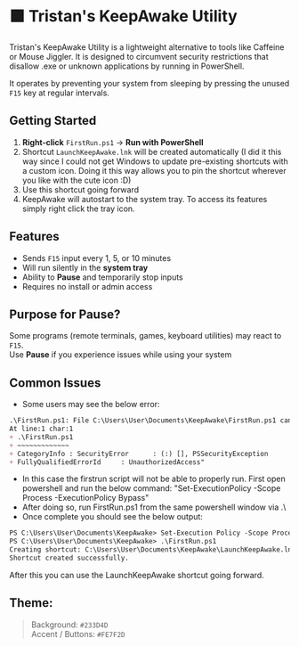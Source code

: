 # 🟧 Tristan's KeepAwake Utility
Tristan's KeepAwake Utility is a lightweight alternative to tools like Caffeine or Mouse Jiggler. It is designed to circumvent security restrictions that disallow .exe or unknown applications by running in PowerShell. 

It operates by preventing your system from sleeping by pressing the unused `F15` key at regular intervals.

## Getting Started

1. **Right-click** `FirstRun.ps1` → **Run with PowerShell**
2. Shortcut `LaunchKeepAwake.lnk` will be created automatically (I did it this way since I could not get Windows to update pre-existing shortcuts with a custom icon. Doing it this way allows you to pin the shortcut wherever you like with the cute icon :D)
3. Use this shortcut going forward
4. KeepAwake will autostart to the system tray. To access its features simply right click the tray icon.

## Features
- Sends `F15` input every 1, 5, or 10 minutes
- Will run silently in the **system tray**
- Ability to **Pause** and temporarily stop inputs
- Requires no install or admin access

## Purpose for Pause?
Some programs (remote terminals, games, keyboard utilities) may react to `F15`.  
Use **Pause** if you experience issues while using your system

## Common Issues
 - Some users may see the below error:
````markdown
.\FirstRun.ps1: File C:\Users\User\Documents\KeepAwake\FirstRun.ps1 cannot be loaded because running scripts is disabled on this system. For more information, see about_Execution_Policies at https:/go.microsoft.com/fwlink/?LinkID=135170.
At line:1 char:1
+ .\FirstRun.ps1
+ ~~~~~~~~~~~~~
+ CategoryInfo : SecurityError		: (:) [], PSSecurityException
+ FullyQualifiedErrorId 	: UnauthorizedAccess"
````

- In this case the firstrun script will not be able to properly run. First open powershell and run the below command: 
"Set-ExecutionPolicy -Scope Process -ExecutionPolicy Bypass"
- After doing so, run FirstRun.ps1 from the same powershell window via .\
- Once complete you should see the below output:
````markdown
PS C:\Users\User\Documents\KeepAwake> Set-Execution Policy -Scope Process -ExecutionPolicy Bypass
PS C:\Users\User\Documents\KeepAwake> .\FirstRun.ps1
Creating shortcut: C:\Users\User\Documents\KeepAwake\LaunchKeepAwake.lnk
Shortcut created successfully.
````
After this you can use the LaunchKeepAwake shortcut going forward.

## Theme:  
> Background: `#233D4D`  
> Accent / Buttons: `#FE7F2D`
